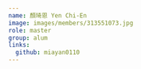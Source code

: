 ```yaml
---
name: 顏琦恩 Yen Chi-En 
image: images/members/313551073.jpg 
role: master
group: alum
links:
  github: miayan0110 
---
```

